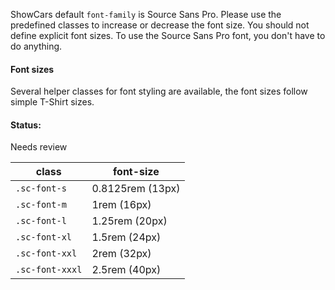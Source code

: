 ShowCars default `font-family` is Source Sans Pro. Please use the predefined classes to increase or decrease the font size. You should not define explicit font sizes. To use the Source Sans Pro font, you don't have to do anything.

#### Font sizes

Several helper classes for font styling are available, the font sizes follow simple T-Shirt sizes.

#### Status:

<p class="status review">Needs review</p>

<table class="docs-table">
    <thead>
        <tr>
            <th>class</th>
            <th>font-size</th>
        </tr>
    </thead>
    <tbody>
        <tr>
            <td><code>.sc-font-s</code></td>
            <td>0.8125rem (13px)</td>
        </tr>
        <tr>
            <td><code>.sc-font-m</code></td>
            <td>1rem (16px)</td>
        </tr>
        <tr>
            <td><code>.sc-font-l</code></td>
            <td>1.25rem (20px)</td>
        </tr>
        <tr>
            <td><code>.sc-font-xl</code></td>
            <td>1.5rem (24px)</td>
        </tr>
        <tr>
            <td><code>.sc-font-xxl</code></td>
            <td>2rem (32px)</td>
        </tr>
        <tr>
            <td><code>.sc-font-xxxl</code></td>
            <td>2.5rem (40px)</td>
        </tr>
    </tbody>
</table>
